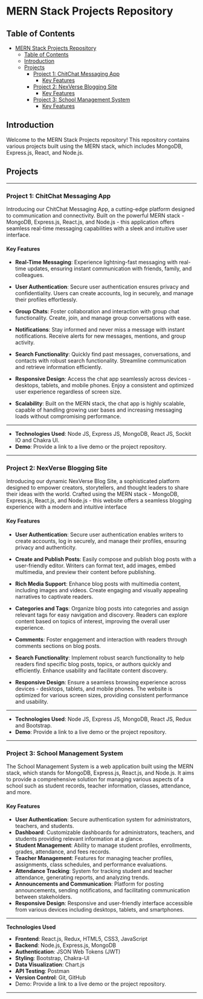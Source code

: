 # MERN Stack Projects Repository

## Table of Contents

- [MERN Stack Projects Repository](#mern-stack-projects-repository)
  - [Table of Contents](#table-of-contents)
  - [Introduction](#introduction)
  - [Projects](#projects)
    - [Project 1: ChitChat Messaging App](#project-1-chitchat-messaging-app)
      - [Key Features](#key-features)
    - [Project 2: NexVerse Blogging Site](#project-2-nexverse-blogging-site)
      - [Key Features](#key-features-1)
    - [Project 3: School Management System](#project-3-school-management-system)
      - [Key Features](#key-features-2)

## Introduction


Welcome to the MERN Stack Projects repository! This repository contains various projects built using the MERN stack, which includes MongoDB, Express.js, React, and Node.js.

## Projects
---
### Project 1: ChitChat Messaging App

Introducing our ChitChat Messaging App, a cutting-edge platform designed to communication and connectivity. Built on the powerful MERN stack - MongoDB, Express.js, React.js, and Node.js - this application offers seamless real-time messaging capabilities with a sleek and intuitive user interface.
  
#### Key Features

- **Real-Time Messaging**: Experience lightning-fast messaging with real-time updates, ensuring instant communication with friends, family, and colleagues.

- **User Authentication**: Secure user authentication ensures privacy and confidentiality. Users can create accounts, log in securely, and manage their profiles effortlessly.

- **Group Chats**: Foster collaboration and interaction with group chat functionality. Create, join, and manage group conversations with ease.

- **Notifications**: Stay informed and never miss a message with instant notifications. Receive alerts for new messages, mentions, and group activity.

- **Search Functionality**: Quickly find past messages, conversations, and contacts with robust search functionality. Streamline communication and retrieve information efficiently.

- **Responsive Design**: Access the chat app seamlessly across devices - desktops, tablets, and mobile phones. Enjoy a consistent and optimized user experience regardless of screen size.

- **Scalability**: Built on the MERN stack, the chat app is highly scalable, capable of handling growing user bases and increasing messaging loads without compromising performance.
  
---
- **Technologies Used**: Node JS, Express JS, MongoDB, React JS, Sockit IO and Chakra UI.
- **Demo**: Provide a link to a live demo or the project repository.
---
### Project 2: NexVerse Blogging Site

Introducing our dynamic NexVerse Blog Site, a sophisticated platform designed to empower creators, storytellers, and thought leaders to share their ideas with the world. Crafted using the MERN stack - MongoDB, Express.js, React.js, and Node.js - this website offers a seamless blogging experience with a modern and intuitive interface

#### Key Features

- **User Authentication**: Secure user authentication enables writers to create accounts, log in securely, and manage their profiles, ensuring privacy and authenticity.

- **Create and Publish Posts**: Easily compose and publish blog posts with a user-friendly editor. Writers can format text, add images, embed multimedia, and preview their content before publishing.

- **Rich Media Support**: Enhance blog posts with multimedia content, including images and videos. Create engaging and visually appealing narratives to captivate readers.

- **Categories and Tags**: Organize blog posts into categories and assign relevant tags for easy navigation and discovery. Readers can explore content based on topics of interest, improving the overall user experience.

- **Comments**: Foster engagement and interaction with readers through comments sections on blog posts.

- **Search Functionality**: Implement robust search functionality to help readers find specific blog posts, topics, or authors quickly and efficiently. Enhance usability and facilitate content discovery.

- **Responsive Design**: Ensure a seamless browsing experience across devices - desktops, tablets, and mobile phones. The website is optimized for various screen sizes, providing consistent performance and usability.

---
- **Technologies Used**: Node JS, Express JS, MongoDB, React JS, Redux and Bootstrap.
- **Demo**: Provide a link to a live demo or the project repository.
---
### Project 3: School Management System

The School Management System is a web application built using the MERN stack, which stands for MongoDB, Express.js, React.js, and Node.js. It aims to provide a comprehensive solution for managing various aspects of a school such as student records, teacher information, classes, attendance, and more.

#### Key Features

- **User Authentication**: Secure authentication system for administrators, teachers, and students.
- **Dashboard**: Customizable dashboards for administrators, teachers, and students providing relevant information at a glance.
- **Student Management**: Ability to manage student profiles, enrollments, grades, attendance, and fees records.
- **Teacher Management**: Features for managing teacher profiles, assignments, class schedules, and performance evaluations.
- **Attendance Tracking**: System for tracking student and teacher attendance, generating reports, and analyzing trends.
- **Announcements and Communication**: Platform for posting announcements, sending notifications, and facilitating communication between stakeholders.
- **Responsive Design**: Responsive and user-friendly interface accessible from various devices including desktops, tablets, and smartphones.
  
---
**Technologies Used**
- **Frontend**: React.js, Redux, HTML5, CSS3, JavaScript
- **Backend**: Node.js, Express.js, MongoDB
- **Authentication**: JSON Web Tokens (JWT)
- **Styling**: Bootstrap, Chakra-UI
- **Data Visualization**: Chart.js
- **API Testing**: Postman
- **Version Control**: Git, GitHub
- Demo: Provide a link to a live demo or the project repository.
---

